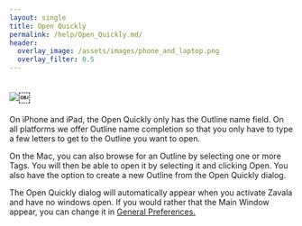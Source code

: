 ```yaml
---
layout: single
title: Open Quickly
permalink: /help/Open_Quickly.md/
header:
  overlay_image: /assets/images/phone_and_laptop.png
  overlay_filter: 0.5
---
```




## ![](/assets/images/help/464A07E0-D77A-4967-83F4-68C1C52C2D23.png)￼

On iPhone and iPad, the Open Quickly only has the Outline name field. On all platforms we offer Outline name completion so that you only have to type a few letters to get to the Outline you want to open.

On the Mac, you can also browse for an Outline by selecting one or more Tags. You will then be able to open it by selecting it and clicking Open. You also have the option to create a new Outline from the Open Quickly dialog.

The Open Quickly dialog will automatically appear when you activate Zavala and have no windows open. If you would rather that the Main Window appear, you can change it in [General Preferences.](General_Preferences.md)